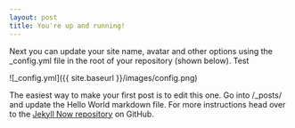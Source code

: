 ```yaml
---
layout: post
title: You're up and running!
---
```


Next you can update your site name, avatar and other options using the _config.yml file in the root of your repository (shown below). Test

![_config.yml]({{ site.baseurl }}/images/config.png)

The easiest way to make your first post is to edit this one. Go into /_posts/ and update the Hello World markdown file. For more instructions head over to the [Jekyll Now repository](https://github.com/barryclark/jekyll-now) on GitHub.

